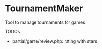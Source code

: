TournamentMaker
===============

Tool to manage tournaments for games

TODOs
- partial/game/review.php: rating with stars